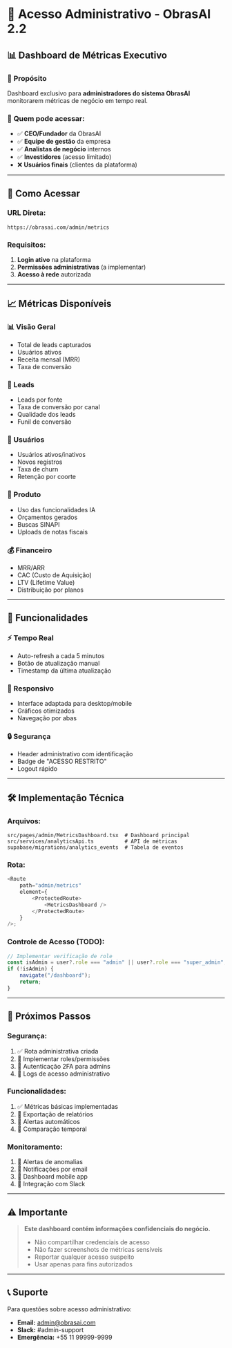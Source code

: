 # 🔐 Acesso Administrativo - ObrasAI 2.2

## 📊 Dashboard de Métricas Executivo

### 🎯 **Propósito**

Dashboard exclusivo para **administradores do sistema ObrasAI** monitorarem
métricas de negócio em tempo real.

### 👥 **Quem pode acessar:**

- ✅ **CEO/Fundador** da ObrasAI
- ✅ **Equipe de gestão** da empresa
- ✅ **Analistas de negócio** internos
- ✅ **Investidores** (acesso limitado)
- ❌ **Usuários finais** (clientes da plataforma)

---

## 🚀 **Como Acessar**

### **URL Direta:**

```
https://obrasai.com/admin/metrics
```

### **Requisitos:**

1. **Login ativo** na plataforma
2. **Permissões administrativas** (a implementar)
3. **Acesso à rede** autorizada

---

## 📈 **Métricas Disponíveis**

### **📊 Visão Geral**

- Total de leads capturados
- Usuários ativos
- Receita mensal (MRR)
- Taxa de conversão

### **🎯 Leads**

- Leads por fonte
- Taxa de conversão por canal
- Qualidade dos leads
- Funil de conversão

### **👥 Usuários**

- Usuários ativos/inativos
- Novos registros
- Taxa de churn
- Retenção por coorte

### **🤖 Produto**

- Uso das funcionalidades IA
- Orçamentos gerados
- Buscas SINAPI
- Uploads de notas fiscais

### **💰 Financeiro**

- MRR/ARR
- CAC (Custo de Aquisição)
- LTV (Lifetime Value)
- Distribuição por planos

---

## 🔧 **Funcionalidades**

### **⚡ Tempo Real**

- Auto-refresh a cada 5 minutos
- Botão de atualização manual
- Timestamp da última atualização

### **📱 Responsivo**

- Interface adaptada para desktop/mobile
- Gráficos otimizados
- Navegação por abas

### **🔒 Segurança**

- Header administrativo com identificação
- Badge de "ACESSO RESTRITO"
- Logout rápido

---

## 🛠️ **Implementação Técnica**

### **Arquivos:**

```
src/pages/admin/MetricsDashboard.tsx  # Dashboard principal
src/services/analyticsApi.ts          # API de métricas
supabase/migrations/analytics_events  # Tabela de eventos
```

### **Rota:**

```typescript
<Route
    path="admin/metrics"
    element={
        <ProtectedRoute>
            <MetricsDashboard />
        </ProtectedRoute>
    }
/>;
```

### **Controle de Acesso (TODO):**

```typescript
// Implementar verificação de role
const isAdmin = user?.role === "admin" || user?.role === "super_admin";
if (!isAdmin) {
    navigate("/dashboard");
    return;
}
```

---

## 🚧 **Próximos Passos**

### **Segurança:**

1. ✅ Rota administrativa criada
2. 🔄 Implementar roles/permissões
3. 🔄 Autenticação 2FA para admins
4. 🔄 Logs de acesso administrativo

### **Funcionalidades:**

1. ✅ Métricas básicas implementadas
2. 🔄 Exportação de relatórios
3. 🔄 Alertas automáticos
4. 🔄 Comparação temporal

### **Monitoramento:**

1. 🔄 Alertas de anomalias
2. 🔄 Notificações por email
3. 🔄 Dashboard mobile app
4. 🔄 Integração com Slack

---

## ⚠️ **Importante**

> **Este dashboard contém informações confidenciais do negócio.**
>
> - Não compartilhar credenciais de acesso
> - Não fazer screenshots de métricas sensíveis
> - Reportar qualquer acesso suspeito
> - Usar apenas para fins autorizados

---

## 📞 **Suporte**

Para questões sobre acesso administrativo:

- **Email:** admin@obrasai.com
- **Slack:** #admin-support
- **Emergência:** +55 11 99999-9999

